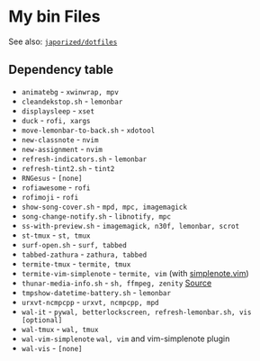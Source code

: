 # My bin Files

See also: [`japorized/dotfiles`](https://gitlab.com/japorized/dotfiles)

## Dependency table

* `animatebg` - `xwinwrap, mpv`
* `cleandekstop.sh` - `lemonbar`
* `displaysleep` - `xset`
* `duck` - `rofi, xargs`
* `move-lemonbar-to-back.sh` - `xdotool`
* `new-classnote` - `nvim`
* `new-assignment` - `nvim `
* `refresh-indicators.sh` - `lemonbar`
* `refresh-tint2.sh` - `tint2`
* `RNGesus` - `[none]`
* `rofiawesome` - `rofi`
* `rofimoji` - `rofi`
* `show-song-cover.sh` - `mpd, mpc, imagemagick`
* `song-change-notify.sh` - `libnotify, mpc`
* `ss-with-preview.sh` - `imagemagick, n30f, lemonbar, scrot`
* `st-tmux` - `st, tmux`
* `surf-open.sh` - `surf, tabbed`
* `tabbed-zathura` - `zathura, tabbed`
* `termite-tmux` - `termite, tmux`
* `termite-vim-simplenote` - `termite, vim` (with [simplenote.vim](https://github.com/mrtazz/simplenote.vim))
* `thunar-media-info.sh` - `sh, ffmpeg, zenity` [Source](https://github.com/cytopia/thunar-custom-actions)
* `tmpshow-datetime-battery.sh` - `lemonbar`
* `urxvt-ncmpcpp` - `urxvt, ncmpcpp, mpd`
* `wal-it` - `pywal, betterlockscreen, refresh-lemonbar.sh, vis [optional]`
* `wal-tmux` - `wal, tmux`
* `wal-vim-simplenote` `wal, vim` and vim-simplenote plugin
* `wal-vis` - `[none]`
